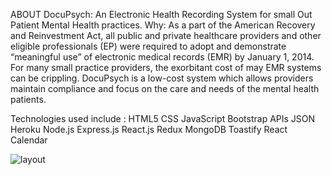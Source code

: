 ABOUT
DocuPsych: An Electronic Health Recording System for small Out Patient Mental Health practices. 
Why: As a part of the American Recovery and Reinvestment Act, all public and private healthcare providers and other eligible professionals (EP) were required to adopt and demonstrate “meaningful use” of electronic medical records (EMR) by January 1, 2014. 
For many small practice providers, the exorbitant cost of may EMR systems can be crippling. DocuPsych is a low-cost system which allows providers maintain compliance and focus on the care and needs of the mental health patients. 
<!-- Data Structure: -->

<!-- NAVIGATOR TABS		
PATIENT:	ID, Name, Address, DOB, Age, Sex, Email, Phone Number, Primary Therapist, Diagnosis, Appointments, Notes	ID: Unique.
Name: String.
Address: String
DOB: ??
Age: Integer
Sex: Boolean, 0-F, 1-M
Email: String
Phone Number: Integer
Primary Therapist: String or Unique ID generated
Diagnosis: String
 Appointments: ??
 Notes: String

PROVIDER: 	ID, Name, License, Patients, Supervisor	ID: Unique
Name: String 
License: String
Patients: String or Unique ID generated
Supervisor: String or User’s Unique ID. -->


Technologies used include :
HTML5
CSS
JavaScript
Bootstrap
APIs
JSON
Heroku
Node.js
Express.js
React.js
Redux
MongoDB
Toastify
React Calendar


![layout](https://user-images.githubusercontent.com/46722789/60772813-3633af80-a0c1-11e9-9c6f-b41ec1e6bf11.jpg)
